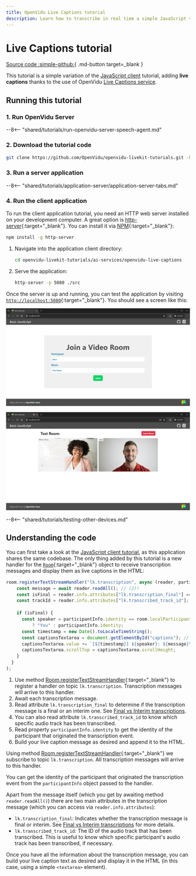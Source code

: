 ```yaml
---
title: OpenVidu Live Captions tutorial
description: Learn how to transcribe in real time a simple JavaScript video-call application.
---
```


# Live Captions tutorial

[Source code :simple-github:](https://github.com/OpenVidu/openvidu-livekit-tutorials/tree/3.3.0/ai-services/openvidu-live-captions){ .md-button target=\_blank }

This tutorial is a simple variation of the [JavaScript client](../application-client/javascript.md) tutorial, adding **live captions** thanks to the use of OpenVidu [Live Captions service](../../ai/live-captions.md).

## Running this tutorial

### 1. Run OpenVidu Server

--8<-- "shared/tutorials/run-openvidu-server-speech-agent.md"

### 2. Download the tutorial code

```bash
git clone https://github.com/OpenVidu/openvidu-livekit-tutorials.git -b 3.3.0
```

### 3. Run a server application

--8<-- "shared/tutorials/application-server/application-server-tabs.md"

### 4. Run the client application

To run the client application tutorial, you need an HTTP web server installed on your development computer. A great option is [http-server](https://github.com/http-party/http-server){:target="\_blank"}. You can install it via [NPM](https://docs.npmjs.com/downloading-and-installing-node-js-and-npm){:target="\_blank"}:

```bash
npm install -g http-server
```

1. Navigate into the application client directory:

    ```bash
    cd openvidu-livekit-tutorials/ai-services/openvidu-live-captions
    ```

2. Serve the application:

    ```bash
    http-server -p 5080 ./src
    ```

Once the server is up and running, you can test the application by visiting [`http://localhost:5080`](http://localhost:5080){:target="\_blank"}. You should see a screen like this:

<div class="grid-container">

<div class="grid-50"><p><a class="glightbox" href="../../../../assets/images/application-clients/join-js.png" data-type="image" data-desc-position="bottom"><img src="../../../../assets/images/application-clients/join-js.png" loading="lazy"/></a></p></div>

<div class="grid-50"><p><a class="glightbox" href="../../../../assets/images/application-clients/room-js.png" data-type="image" data-desc-position="bottom"><img src="../../../../assets/images/application-clients/room-js.png" loading="lazy"/></a></p></div>

</div>

--8<-- "shared/tutorials/testing-other-devices.md"


## Understanding the code

You can first take a look at the [JavaScript client tutorial](../application-client/javascript.md), as this application shares the same codebase. The only thing added by this tutorial is a new handler for the [`Room`](https://docs.livekit.io/reference/client-sdk-js/classes/Room.html){:target="\_blank"} object to receive transcription messages and display them as live captions in the HTML:

```javascript title="<a href='https://github.com/OpenVidu/openvidu-livekit-tutorials/blob/3.3.0/ai-services/openvidu-live-captions/src/app.js#L60-L74' target='_blank'>app.js</a>" linenums="60"
room.registerTextStreamHandler("lk.transcription", async (reader, participantInfo) => { // (1)!
    const message = await reader.readAll(); // (2)!
    const isFinal = reader.info.attributes["lk.transcription_final"] === "true"; // (3)!
    const trackId = reader.info.attributes["lk.transcribed_track_id"]; // (4)!

    if (isFinal) {
      const speaker = participantInfo.identity == room.localParticipant.identity // (5)!
          ? "You" : participantInfo.identity;
      const timestamp = new Date().toLocaleTimeString();
      const captionsTextarea = document.getElementById("captions"); // (6)!
      captionsTextarea.value += `[${timestamp}] ${speaker}: ${message}\n`;
      captionsTextarea.scrollTop = captionsTextarea.scrollHeight;
    }
  }
);
```

1. Use method [Room.registerTextStreamHandler](https://docs.livekit.io/reference/client-sdk-js/classes/Room.html#registertextstreamhandler){:target="\_blank"} to register a handler on topic `lk.transcription`. Transcription messages will arrive to this handler.
2. Await each transcription message.
3. Read attribute `lk.transcription_final` to determine if the transcription message is a final or an interim one. See [Final vs Interim transcriptions](../../ai/live-captions.md#final-vs-interim-transcriptions).
4. You can also read attribute `lk.transcribed_track_id` to know which specific audio track has been transcribed.
5. Read property `participantInfo.identity` to get the identity of the participant that originated the transcription event.
6. Build your live caption message as desired and append it to the HTML.

Using method [Room.registerTextStreamHandler](https://docs.livekit.io/reference/client-sdk-js/classes/Room.html#registertextstreamhandler){:target="\_blank"} we subscribe to topic `lk.transcription`. All transcription messages will arrive to this handler.

You can get the identity of the participant that originated the transcription event from the `participantInfo` object passed to the handler.

Apart from the message itself (which you get by awaiting method `reader.readAll()`) there are two main attributes in the transcription message (which you can access via `reader.info.attributes`):

- `lk.transcription_final`: Indicates whether the transcription message is final or interim. See [Final vs Interim transcriptions](../../ai/live-captions.md#final-vs-interim-transcriptions) for more details.
- `lk.transcribed_track_id`: The ID of the audio track that has been transcribed. This is useful to know which specific participant's audio track has been transcribed, if necessary.

Once you have all the information about the transcription message, you can build your live caption text as desired and display it in the HTML (in this case, using a simple `<textarea>` element).
